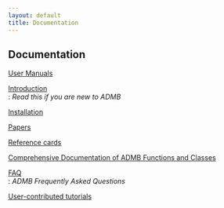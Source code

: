 ```yaml
---
layout: default
title: Documentation
---
```


Documentation
-------------

[User Manuals](manuals)

[Introduction](intro)  
: _Read this if you are new to ADMB_

[Installation](install)

[Papers](papers)

[Reference cards](refcards)

[Comprehensive Documentation of ADMB Functions and Classes](http://api.admb-project.org/)

[FAQ](faq)  
: _ADMB Frequently Asked Questions_

[User-contributed tutorials](user-contributed-tutorials/)

